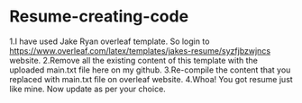 # Resume-creating-code
1.I have used Jake Ryan overleaf template. So login to https://www.overleaf.com/latex/templates/jakes-resume/syzfjbzwjncs  website.
2.Remove all the existing content of this template with the uploaded main.txt file here on my github.
3.Re-compile the content that you replaced with main.txt file on overleaf website.
4.Whoa! You got resume just like mine. Now update as per your choice.
